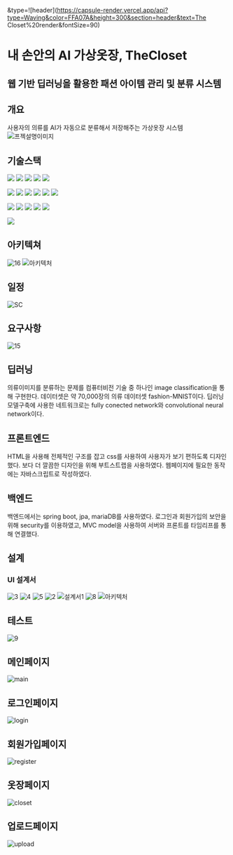 &type=![header](https://capsule-render.vercel.app/api?type=Waving&color=FFA07A&height=300&section=header&text=The Closet%20render&fontSize=90)
# 내 손안의 AI 가상옷장, TheCloset

## 웹 기반 딥러닝을 활용한 패션 아이템 관리 및 분류 시스템

## 개요
사용자의 의류를 AI가 자동으로 분류해서 저장해주는 가상옷장 시스템
![프젝설명이미지](https://user-images.githubusercontent.com/57384781/170487350-69436f42-d096-4cfc-ba16-0a302cb91b46.png)


## 기술스택
<img src="https://img.shields.io/badge/JAVA-007396?style=for-the-badge&logo=java&logoColor=white"> <img src="https://img.shields.io/badge/jpa-007396?style=for-the-badge&logo=java&logoColor=white"> <img src="https://img.shields.io/badge/thymeleaf-007396?style=for-the-badge&logo=thymeleaf&logoColor=white"> <img src="https://img.shields.io/badge/Spring-6DB33F?style=for-the-badge&logo=Spring&logoColor=white"> <img src="https://img.shields.io/badge/mariaDB-003545?style=for-the-badge&logo=mariaDB&logoColor=white"> 

<img src="https://img.shields.io/badge/javascript-F7DF1E?style=for-the-badge&logo=javascript&logoColor=black"> <img src="https://img.shields.io/badge/html-E34F26?style=for-the-badge&logo=html5&logoColor=white"> <img src="https://img.shields.io/badge/css-1572B6?style=for-the-badge&logo=css3&logoColor=white"> <img src="https://img.shields.io/badge/jquery-0769AD?style=for-the-badge&logo=jquery&logoColor=white"> <img src="https://img.shields.io/badge/bootstrap-7952B3?style=for-the-badge&logo=bootstrap&logoColor=white"> <img src="https://img.shields.io/badge/tensorflow.js-F7DF1E?style=for-the-badge&logo=tensorflow&logoColor=orange"> 

<img src="https://img.shields.io/badge/python-E8E8E8?style=for-the-badge&logo=python&logoColor="> <img src="https://img.shields.io/badge/pytorch-000000?style=for-the-badge&logo=pytorch&logoColor=orange"> <img src="https://img.shields.io/badge/JupyterNotebook-E8E8E8?style=for-the-badge&logo=Jupyter&logoColor=orange"> <img src="https://img.shields.io/badge/tensorflow-F7DF1E?style=for-the-badge&logo=tensorflow&logoColor=orange"> <img src="https://img.shields.io/badge/tensorflow.js-F7DF1E?style=for-the-badge&logo=tensorflow&logoColor=orange"> 

<img src="https://img.shields.io/badge/github-181717?style=for-the-badge&logo=github&logoColor=white">


## 아키텍쳐
![16](https://user-images.githubusercontent.com/50908451/170485427-0c3414b5-b82c-475f-b768-14202b11b6ce.PNG)
![아키텍처](https://user-images.githubusercontent.com/57384781/170486927-36550980-0c2f-40e1-975c-d5b4fa568f09.png)


## 일정
![SC](https://user-images.githubusercontent.com/50908451/170326905-c0b84d53-0d20-42e5-be88-4eaebadcaf5d.png)


## 요구사항
![15](https://user-images.githubusercontent.com/50908451/170442263-15d0427b-b1e5-4d3c-84e5-303758250b8b.PNG)


## 딥러닝
의류이미지를 분류하는 문제를 컴퓨터비전 기술 중 하나인 image classification을 통해 구현한다.
데이터셋은 약 70,000장의 의류 데이터셋  fashion-MNIST이다.
딥러닝 모델구축에 사용한 네트워크로는 fully conected network와 convolutional neural network이다.


## 프론트엔드
HTML을 사용해 전체적인 구조를 잡고 css를 사용하여 사용자가 보기 편하도록 디자인했다.
보다 더 깔끔한 디자인을 위해 부트스트랩을 사용하였다.
웹페이지에 필요한 동작에는 자바스크립트로 작성하였다.


## 백엔드
백엔드에서는 spring boot, jpa, mariaDB를 사용하였다. 로그인과 회원가입의 보안을 위해 security를 이용하였고,
MVC model을 사용하여 서버와 프론트를 타임리프를 통해 연결했다.


## 설계

### UI 설계서
![3](https://user-images.githubusercontent.com/50908451/170425216-1f5cfdee-644b-4dab-8e56-a4cff0879a5f.PNG)
![4](https://user-images.githubusercontent.com/50908451/170425219-8e98e7e0-8ab6-4433-952a-0a0fafb02c4f.PNG)
![5](https://user-images.githubusercontent.com/50908451/170425221-c5c1b47a-c1c7-4f91-adb3-6fcea3a3509e.PNG)
![2](https://user-images.githubusercontent.com/50908451/170424499-4e33b177-afb1-4f20-bffe-1845054720f6.PNG)
![설계서1](https://user-images.githubusercontent.com/57384781/170488382-9250522f-7948-4770-bd4e-42f4255443bc.png)
![8](https://user-images.githubusercontent.com/50908451/170426242-556013ed-5437-4112-8bef-c2e993f0119d.png) 
![아키텍처](https://user-images.githubusercontent.com/57384781/170486927-36550980-0c2f-40e1-975c-d5b4fa568f09.png)


## 테스트
![9](https://user-images.githubusercontent.com/50908451/170426359-7eb10787-1697-41af-932e-90914c7ae75c.png)

## 메인페이지
![main](https://user-images.githubusercontent.com/57384781/170471821-e3e72471-e593-444d-a4af-9148700069b2.png)

## 로그인페이지
![login](https://user-images.githubusercontent.com/57384781/170471978-3ca4e553-adf0-4412-8fa4-17ca4c062ff4.png)

## 회원가입페이지
![register](https://user-images.githubusercontent.com/57384781/170472113-82a9a817-ffdc-40c8-8d29-45b7cfe2db23.png)

## 옷장페이지
![closet](https://user-images.githubusercontent.com/57384781/170472660-6431a3db-fbbc-470d-97ae-abb098eaf74b.png)

## 업로드페이지
![upload](https://user-images.githubusercontent.com/57384781/170472580-cedf464a-cb46-43e7-b8a9-cac6768d9ace.png)
